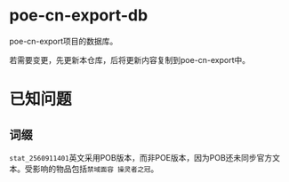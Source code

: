 # poe-cn-export-db
poe-cn-export项目的数据库。

若需要变更，先更新本仓库，后将更新内容复制到poe-cn-export中。

# 已知问题
## 词缀
`stat_2560911401`英文采用POB版本，而非POE版本，因为POB还未同步官方文本。受影响的物品包括`禁域面容 操灵者之冠`。